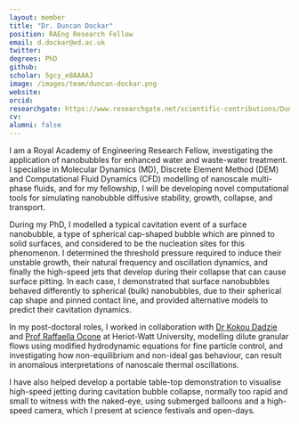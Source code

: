 ```yaml
---
layout: member
title: "Dr. Duncan Dockar"
position: RAEng Research Fellow 
email: d.dockar@ed.ac.uk
twitter: 
degrees: PhD
github: 
scholar: 5gcy_e8AAAAJ
image: /images/team/duncan-dockar.png
website: 
orcid:
researchgate: https://www.researchgate.net/scientific-contributions/Duncan-Dockar-2149708329
cv: 
alumni: false
---
```

I am a Royal Academy of Engineering Research Fellow, investigating the application of nanobubbles for enhanced water and waste-water treatment. I specialise in Molecular Dynamics (MD), Discrete Element Method (DEM) and Computational Fluid Dynamics (CFD) modelling of nanoscale multi-phase fluids, and for my fellowship, I will be developing novel computational tools for simulating nanobubble diffusive stability, growth, collapse, and transport.

During my PhD, I modelled a typical cavitation event of a surface nanobubble, a type of spherical cap-shaped bubble which are pinned to solid surfaces, and considered to be the nucleation sites for this phenomenon. I determined the threshold pressure required to induce their unstable growth, their natural frequency and oscillation dynamics, and finally the high-speed jets that develop during their collapse that can cause surface pitting. In each case, I demonstrated that surface nanobubbles behaved differently to spherical (bulk) nanobubbles, due to their spherical cap shape and pinned contact line, and provided alternative models to predict their cavitation dynamics.

In my post-doctoral roles, I worked in collaboration with [Dr Kokou Dadzie](http://home.eps.hw.ac.uk/~kd102/) and [Prof Raffaella Ocone](https://researchportal.hw.ac.uk/en/persons/raffaella-ocone) at Heriot-Watt University, modelling dilute granular flows using modified hydrodynamic equations for fine particle control, and investigating how non-equilibrium and non-ideal gas behaviour, can result in anomalous interpretations of nanoscale thermal oscillations.

I have also helped develop a portable table-top demonstration to visualise high-speed jetting during cavitation bubble collapse, normally too rapid and small to witness with the naked-eye, using submerged balloons and a high-speed camera, which I present at science festivals and open-days.
